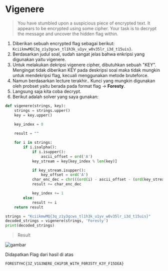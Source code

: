 # Vigenere
>You have stumbled upon a suspicious piece of encrypted text. It appears to be encrypted using some cipher. Your task is to decrypt the message and uncover the hidden flag within.

1. Diberikan sebuah encrypted flag sebagai berikut: `KciikmwMQ{3q_z1y3gcws_tl1h3k_u1yv_w0v35lr_i3d_t15uis}`.
2. Berdasarkan judul soal, sudah sangat jelas bahwa enkripsi yang digunakan yaitu vigenere. 
3. Untuk melakukan dekripsi vigenere cipher, dibutuhkan sebuah "KEY". Mengingat tidak diberikan KEY pada deskripsi soal maka tidak mungkin untuk mendekripsi flag, kecuali menggunakan metode bruteforce.
4. Namun berdasarkan lecture terakhir.. Kunci yang mungkin digunakan oleh probset yaitu berada pada format flag -> **Foresty**.
5. Langsung saja kita coba decrypt.
6. Berikut adalah solver yang saya gunakan:

```py
def vigenere(strings, key):
    strings = strings.upper()
    key = key.upper()
    
    key_index = 0

    result = ""

    for i in strings:
        if i.isalpha():
            if i.isupper():
                ascii_offset = ord('A')
            key_stream = key[key_index % len(key)]

            if key_stream.isupper():
                key_offset = ord('A')
            char_enc_dec = chr(((ord(i) - ascii_offset - (ord(key_stream) - key_offset)) % 26) + ascii_offset)
            result += char_enc_dec

            key_index += 1
        else:
            result += i
    return result

strings = "KciikmwMQ{3q_z1y3gcws_tl1h3k_u1yv_w0v35lr_i3d_t15uis}"
decoded_strings = vigenere(strings, 'Foresty')
print(decoded_strings)
```

>Result

![gambar](https://github.com/Valcar-ies/Writeup-CTF-Foresty-Hacker-Class/assets/84186470/9c2289bb-2773-453d-86cd-61c88e3bed15)

Didapatkan Flag dari hasil di atas 
```console
FORESTYHC{3Z_V1G3NERE_CH1P3R_W1TH_F0R35TY_K3Y_F15DEA}
```

